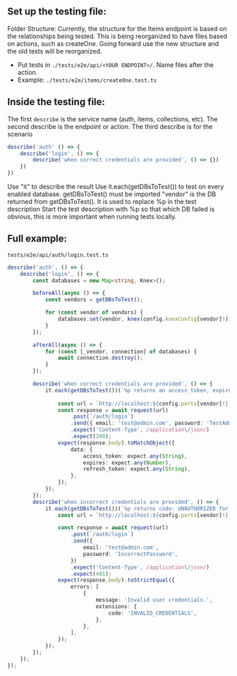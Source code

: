  ## Set up the testing file:
Folder Structure:
Currently, the structure for the Items endpoint is based on the relationships being tested. This is being reorganized to have files based on actions, such as createOne. Going forward use the new structure and the old tests will be reorganized.
- Put tests in `./tests/e2e/api/<YOUR ENDPOINT>/`. Name files after the action.
- Example: `./tests/e2e/items/createOne.test.ts`

## Inside the testing file:
The first `describe` is the service name (auth, items, collections, etc). The second describe is the endpoint or action. The third describe is for the scenario
```ts
describe('auth' () => {
    describe('login', () => {
        describe('when correct credentials are provided', () => {})
    })
})
```
Use "it" to describe the result
Use it.each(getDBsToTest()) to test on every enabled database. getDBsToTest() must be imported
"vendor" is the DB returned from getDBsToTest(). It is used to replace %p in the test description
Start the test description with %p so that which DB failed is obvious, this is more important when running tests locally.


## Full example: 
`tests/e2e/api/auth/login.test.ts`
```ts
describe('auth', () => {
	describe('login', () => {
		const databases = new Map<string, Knex>();

		beforeAll(async () => {
			const vendors = getDBsToTest();

			for (const vendor of vendors) {
				databases.set(vendor, knex(config.knexConfig[vendor]!));
			}
		});

		afterAll(async () => {
			for (const [_vendor, connection] of databases) {
				await connection.destroy();
			}
		});

		describe('when correct credentials are provided', () => {
			it.each(getDBsToTest())(`%p returns an access_token, expires and a refresh_token for admin`, async (vendor) => {
				
				const url = `http://localhost:${config.ports[vendor]!}`;
				const response = await request(url)
					.post(`/auth/login`)
					.send({ email: 'test@admin.com', password: 'TestAdminPassword' })
					.expect('Content-Type', /application\/json/)
					.expect(200);
				expect(response.body).toMatchObject({
					data: {
						access_token: expect.any(String),
						expires: expect.any(Number),
						refresh_token: expect.any(String),
					},
				});
			});
		});
		describe('when incorrect credentials are provided', () => {
			it.each(getDBsToTest())(`%p returns code: UNAUTHORIZED for incorrect password`, async (vendor) => {
				const url = `http://localhost:${config.ports[vendor]!}`;

				const response = await request(url)
					.post(`/auth/login`)
					.send({
						email: 'test@admin.com',
						password: 'IncorrectPassword',
					})
					.expect('Content-Type', /application\/json/)
					.expect(401);
				expect(response.body).toStrictEqual({
					errors: [
						{
							message: 'Invalid user credentials.',
							extensions: {
								code: 'INVALID_CREDENTIALS',
							},
						},
					],
				});
			});
		});
	});
});

```